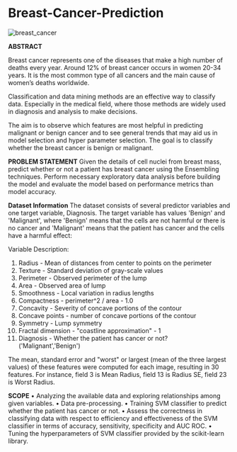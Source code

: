 # Breast-Cancer-Prediction

![breast_cancer](https://github.com/Srivathsan221/Breast-Cancer-Prediction/assets/61115411/c07f68b1-ed97-48fe-bda6-21c4b6eacf04)

**ABSTRACT**

Breast cancer represents one of the diseases that make a high number of deaths every year. Around 12% of breast cancer occurs in women 20-34 years. It is the most common type of all cancers and the main cause of women’s deaths worldwide. 

Classification and data mining methods are an effective way to classify data. Especially in the medical field, where those methods are widely used in diagnosis and analysis to make decisions.

The aim is to observe which features are most helpful in predicting malignant or benign cancer and to see general trends that may aid us in model selection and hyper parameter selection. The goal is to classify whether the breast cancer is benign or malignant.

**PROBLEM STATEMENT**
Given the details of cell nuclei from breast mass, predict whether or not a patient has breast cancer using the Ensembling techniques. Perform necessary exploratory data analysis before building the model and evaluate the model based on performance metrics than model accuracy.

**Dataset Information**
The dataset consists of several predictor variables and one target variable, Diagnosis. The target variable has values 'Benign' and 'Malignant', where 'Benign' means that the cells are not harmful or there is no cancer and 'Malignant' means that the patient has
cancer and the cells have a harmful effect:

Variable Description:
1. Radius - Mean of distances from center to points on the perimeter
2. Texture - Standard deviation of gray-scale values
3. Perimeter - Observed perimeter of the lump
4. Area - Observed area of lump
5. Smoothness - Local variation in radius lengths
6. Compactness - perimeter^2 / area - 1.0
7. Concavity - Severity of concave portions of the contour
8. Concave points - number of concave portions of the contour
9. Symmetry - Lump symmetry
10. Fractal dimension - "coastline approximation" - 1
11. Diagnosis - Whether the patient has cancer or not? ('Malignant','Benign')

The mean, standard error and "worst" or largest (mean of the three largest values) of these features were computed for each image, resulting in 30 features. For instance, field 3 is Mean Radius, field 13 is Radius SE, field 23 is Worst Radius.

**SCOPE**
  •	Analyzing the available data and exploring relationships among given variables.
  • Data pre-processing.
  •	Training SVM classifier to predict whether the patient has cancer or not.
  •	Assess the correctness in classifying data with respect to efficiency and effectiveness of the SVM classifier in terms of accuracy,       sensitivity, specificity and AUC ROC.
  •	Tuning the hyperparameters of SVM classifier provided by the scikit-learn library.



